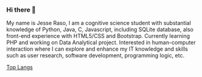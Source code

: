 ### Hi there 👋

My name is Jesse Raso, I am a cognitive science student with substantial knowledge of Python, Java, C, Javascript, including SQLite database, also front-end experience with HTML5/CSS and Bootstrap. Currently learning PHP and working on Data Analytical project. Interested in human-computer interaction where I can explore and enhance my IT knowledge and skills such as user research, software development, programming logic, etc.

[Top Langs](https://github-readme-stats.vercel.app/api/top-langs/?username=biocity93&layout=compact)
